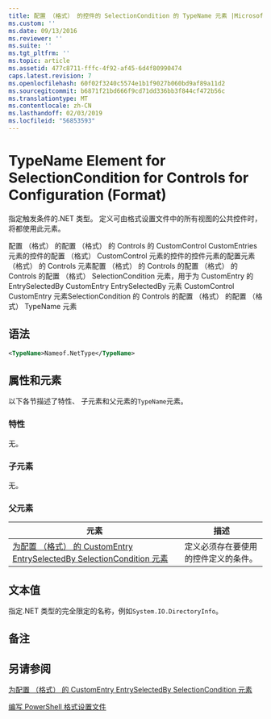 ```yaml
---
title: 配置 （格式） 的控件的 SelectionCondition 的 TypeName 元素 |Microsoft Docs
ms.custom: ''
ms.date: 09/13/2016
ms.reviewer: ''
ms.suite: ''
ms.tgt_pltfrm: ''
ms.topic: article
ms.assetid: 477c8711-fffc-4f92-af45-6d4f80990474
caps.latest.revision: 7
ms.openlocfilehash: 60f02f3240c5574e1b1f9027b060bd9af89a11d2
ms.sourcegitcommit: b6871f21bd666f9cd71dd336bb3f844cf472b56c
ms.translationtype: MT
ms.contentlocale: zh-CN
ms.lasthandoff: 02/03/2019
ms.locfileid: "56853593"
---
```

# <a name="typename-element-for-selectioncondition-for-controls-for-configuration-format"></a>TypeName Element for SelectionCondition for Controls for Configuration (Format)

指定触发条件的.NET 类型。 定义可由格式设置文件中的所有视图的公共控件时，将都使用此元素。

配置 （格式） 的配置 （格式） 的 Controls 的 CustomControl CustomEntries 元素的控件的配置 （格式） CustomControl 元素的控件的控件元素的配置元素 （格式） 的 Controls 元素配置 （格式） 的 Controls 的配置 （格式） 的 Controls 的配置 （格式） SelectionCondition 元素，用于为 CustomEntry 的 EntrySelectedBy CustomEntry EntrySelectedBy 元素 CustomControl CustomEntry 元素SelectionCondition 的 Controls 的配置 （格式） 的配置 （格式） TypeName 元素

## <a name="syntax"></a>语法

```xml
<TypeName>Nameof.NetType</TypeName>

```

## <a name="attributes-and-elements"></a>属性和元素

以下各节描述了特性、 子元素和父元素的`TypeName`元素。

### <a name="attributes"></a>特性

无。

### <a name="child-elements"></a>子元素

无。

### <a name="parent-elements"></a>父元素

|元素|描述|
|-------------|-----------------|
|[为配置 （格式） 的 CustomEntry EntrySelectedBy SelectionCondition 元素](./selectioncondition-element-for-entryselectedby-for-controls-for-configuration-format.md)|定义必须存在要使用的控件定义的条件。|

## <a name="text-value"></a>文本值

指定.NET 类型的完全限定的名称，例如`System.IO.DirectoryInfo`。

## <a name="remarks"></a>备注

## <a name="see-also"></a>另请参阅

[为配置 （格式） 的 CustomEntry EntrySelectedBy SelectionCondition 元素](./selectioncondition-element-for-entryselectedby-for-controls-for-configuration-format.md)

[编写 PowerShell 格式设置文件](./writing-a-powershell-formatting-file.md)
